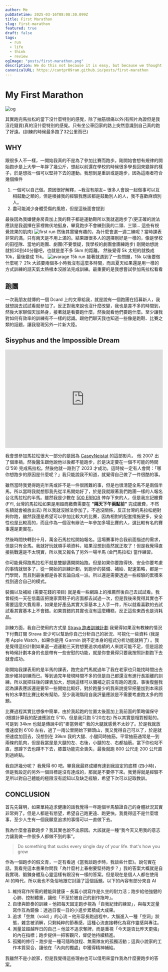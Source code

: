 ```yaml
---
author: Me
pubDatetime: 2025-03-16T08:08:30.099Z
title: First Marathon
slug: first-marathon
featured: true
draft: false
tags:
  - run
  - life
  - think
  - review
ogImage: "posts/first-marathon.png"
description: We do this not because it is easy, but because we thought it would be easy
canonicalURL: https://cantpr09ram.github.io/posts/first-marathon
---
```


# My First Marathon

![og](./og.svg)

其實跑完馬拉松的當下沒什麼特別的感覺，除了抽筋很痛以外(有照片為證但是我沒花錢買)真的沒什麼特別的感覺。只有坐公車回家的路上突然意識到自己真的跑了好遠。(訓練的時候最多跑了32公里而已)

## WHY

跟很多人不一樣，一開始我真的不是為了參加比賽而跑步。剛開始會想有規律的開始跑步是上大學一年胖了幾公斤，想起以前還在學校的時候很多學長回來變胖的樣子，於是想找一個可以堅持下去的運動。我想到是重訓或是跑步，因為這兩者符合幾個條件

1. 一個可以自己做。原因很好解釋，~我沒有朋友~ 很多人會說一起做事可以互相鼓勵之類的，但是根據我的經驗我應該都是鼓勵別人的人，我不喜歡麻煩別人。
2. 盡可能減少身體受傷的風險，但是這後面會提到

最後因為我嫌健身房貴加上我的鞋子都是運動鞋所以我就選跑步了(更正確的說法應該是我選擇在家裡做伏地挺身，畢竟跑步不會練到我的二頭、三頭... 這些有視覺效果的肌肉)
![first run](./first.jpg)
然後其實蠻有趣的，為什麼會選一週二練呢？當時課表非常的滿，只有兩天是不用上滿的。結果跟很多人的選擇剛好是一樣的，像是學校的田徑隊、當地的跑團、劇團(不要懷疑，我學校的劇團會團練跑步) 剛開始想說就抓30到40分鐘吧，也就是差不多 5km 的距離。
然後覺得 5k 太短的就換成 10k，最後變成 15k。
![avarage 15k run](./15k.jpg)
接著就遇到了一些問題，15k 以後要做什麼呢？ 21k 大該要兩個多小時我沒有這麼多時間，而且夏天如果還是用一樣的方式訓練的話天氣太熱根本沒辦法完成訓練。最重要的是我想嘗試參加馬拉松看看

## 跑團

一次我朋友就傳的一個 Dcard 上的文章給我，就是說有一個跑團在招募新人，我就想說去試試看就參加了。反正對我來說也沒什麼改變，我也是差不多的時間到，然後大家聊個天加熱身，接著就是看要跑什麼，然後就看他們要跑什麼。至少讓我對如何有效率的訓練有不一樣的認識。跟他們聊天我也知道一些像是跑鞋、比賽之類的話題，讓我發現另外一片新大陸。

## Sisyphus and the Impossible Dream

<div style="display: flex; justify-content: center;">
  <iframe width="560" height="315" src="https://www.youtube.com/embed/9IiTdSnmS7E?si=ElC5ZmzLIMqOg9uP" title="YouTube video player" frameborder="0" allow="accelerometer; autoplay; clipboard-write; encrypted-media; gyroscope; picture-in-picture; web-share" referrerpolicy="strict-origin-when-cross-origin" allowfullscreen></iframe>
</div>

我會想參加馬拉松很大一部分的是因為 [CaseyNeistat](https://www.youtube.com/@casey) 的這部影片。 他 2007 出了個車禍，然後醫生跟他說他以後都不能跑步，於是決定要在一個不可能的時間 (2'59) 完成馬拉松。然後他就一路到了 2023 才成功。這時候一定有人會問：「哪你想跑步的原因是什麼呢？」我只能說我不知道，就覺得自己做了一件很酷的事。

雖然當時我覺得跑完半馬或許不是一件很困難的事，但是也很清楚全馬不是兩個半馬，所以當時我就想那我先從半馬開始好了，於是我就跟著我們跑團一樣的人報名台北馬拉松的半馬。雖然我是少數在 [500 ERROR](https://www.instagram.com/p/C_4gz0sTSQl/) 倖存下來的人，但是我忘記繳費 (FYI, 台灣的馬拉松如果是用超商繳費需要在 **"隔天下午兩點前"** 完成繳費，不然名額就會被放出去) 所以我就沒辦法參加了。不過沒關係，反正台灣的馬拉松絕對夠你跑，雖然我還是希望可以參加比較大的比賽，因為相對的配套措施更多，安全性也是比較高的，而且作為一個沒有辦法一年參加多場比賽的人，選比較有名的賽事還是更實在。

然後時間快轉到十月，萬金石馬拉松開始報名。這場賽事符合我前面描述的需求，但是只有全馬。我就好玩就順手填資料，結果沒想到竟然就正取了！但是我覺得直接挑戰還是不太現實，所以我又報名了另外一場半馬 (金門馬拉松) 當作練習。

你可能覺得跑馬拉松不就是雙腳邁開開始跑。但是如果你要跑得快、安全你要考慮的事情就很多了，從一開始的訓練計劃，到跑步的裝備、補給、配速策略，都是一門學問，而且到最後都是各家言論自成一派。所以還是需要透過一些經驗的累積來找到適合自己的模式。

裝備以及補給 (需要花錢的項目) 就是看一些網路上的推薦然後自己去試試看。我曾經找一天在信義區把幾家賣鞋子的店面都去試過一次，但是我後來覺得其實也不需要這麼大費周章，如果是好產品其實大家基本上人手一件，所以就看喜歡的去試試看其實基本上不會錯。如果買錯的其實也沒有這麼糟糕，反正這些東西也是消耗品。

訓練方面，我自己使用的方式是 [Strava 跑者訓練計劃](https://www.strava.com/training-plans/running) 我覺得如果沒有教練的情況下付費訂閱 Strava 至少可以幫助你自己分析自己的狀況、可視化一些資料 (我是用 Apple Watch，如果你是用 Ｇarmin 說不定本身的程式分析功能就夠了) 。我是覺得這份計劃如果選一週運動三天對想要追求成績的人來說可能不足，但是話說有時候計劃本身的也是帶有一些安慰的功能，就是你會覺得只要我按照計劃跑下去就會成功。

剛開始我課表用的是半馬的課表，跑完金門馬就過年了我在老家也只能找時間出去跑步維持訓練而已。等到過完年發現時間不多的但是自己都還沒有進行長距離的訓練，所以就把往後的課表加大，想說這樣可以彌補之前沒有跑的進度。事後復盤我認為課表應該還是要早一些開始比較好，對於跑量少的我來說提早把量加到本來該有的水準對比賽比較有幫助，至少我現階段自我評量應該是不需要考慮跑太多的問題。

比賽過程其實比想像中簡單，由於我起跑的位置太後面加上我前面的策略偏保守(根據計算我的配速應該在 5'10，但是我只跑 5'20左右) 所以其實是相對輕鬆的。可是到 34km 也就是傳說中的"麥當勞坡" 我的大腿就感覺不太妙了。於是我就放慢速度到 6'00 左右，過了一兩公里開始下獅頭山，我又覺得自己可以了，於是就把速度加回去，沒想到在 39km 我的大腿、小腿同時抽筋。平常抽筋通常是一到兩條的肌肉，但是我當是是大腿的左、右後，小腿的左、右都抽筋。當下你也站不直，想蹲下去也蹲不下去，膝蓋功能完全喪失，最後就跑 800 公尺走 200 公尺直到過終點。

我自評幾分呢？ 我覺得 60 吧。畢竟我最終成績有達到我設定的底標 (四小時)，但是我設定的另外一個目標是沒有達成的，那就是不要停下來。我覺得就是經驗不足所以對自己體能的極限沒有認知以及缺乏經驗，希望下次可以記取教訓。

## CONCLUSION

首先先聲明，如果單純追求健康的話我覺得一年跑個半馬驗證自己的身體狀況其實非常夠了。但是人都是有慾望，希望自己跑更遠、跑更快。我覺得這不是什麼壞事，至少人生有一個我願意追求的事情可以一直做下去。

我為什麼會喜歡跑步？我其實也說不出原因。大該就是一種“我今天又用我的意志力讓我做一件很多人都做不到的事”。

> Do something that sucks every single day of your life. that's how you grow

作為一個跑步的假文青，一定有看過《當我談跑步時，我談些什麼》。說句實在話，我看完這本書果你問我「為什麼村上春樹要堅持跑步？」我的答案大概就是自我實現、鍛鍊身體及心靈這樣有跟沒有一樣的答案。但是現在是個人人都在使用 AI 的時代，所以我也不免俗地跟它討論了這個話題。以下的內容有部分來自 AI

1. 維持寫作所需的體能與健康 – 長篇小說寫作是久坐的耐力活；跑步給他強健的心肺、控制體重，讓他「不至於被自己的創作拖垮」。
2. 自律與節奏的訓練 – 他把每天固定跑步視為「自我紀律的練習」，與每天定量寫作互為鏡像：透過日復一日的小進步累積成大成果。
3. 追求「空無（void）」的心流 – 他形容長跑過程中，大腦進入一種「空洞」狀態，雜念被消解，只剩純粹的節奏感，這種心流直接轉化為寫作靈感與專注。
4. 測量並超越昨日的自己 – 他並不追求奪牌，而是重視「今天是否比昨天更強」的內在指標；跑步提供一把客觀尺，督促他持續精進。
5. 孤獨的修行 – 跑步是一種可隨時啟程、無需隊友的孤獨活動；這與小說家的工作本質契合，讓他在「內向的獨處」中獲得精神補給。

我雖然不是小說家，但是我覺得這些理由也可以借用來當作我為什麼要跑步的答案。
